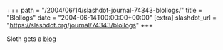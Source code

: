 +++
path = "/2004/06/14/slashdot-journal-74343-blollogs/"
title = "Blollogs"
date = "2004-06-14T00:00:00+00:00"
[extra]
slashdot_url = "https://slashdot.org/journal/74343/blollogs"
+++

<p>Sloth gets a <a href="http://dwiseman.blogspot.com/">blog</a></p>

